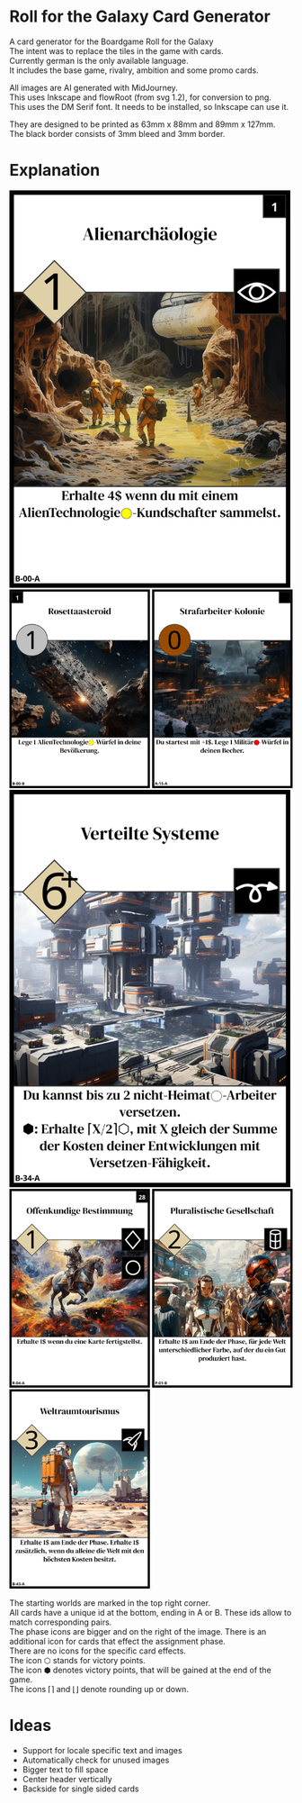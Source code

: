 # Roll for the Galaxy Card Generator

A card generator for the Boardgame Roll for the Galaxy<br />
The intent was to replace the tiles in the game with cards.<br />
Currently german is the only available language.<br />
It includes the base game, rivalry, ambition and some promo cards.<br />

All images are AI generated with MidJourney.<br />
This uses Inkscape and flowRoot (from svg 1.2), for conversion to png.<br />
This uses the DM Serif font. It needs to be installed, so Inkscape can use it.<br />

They are designed to be printed as 63mm x 88mm and 89mm x 127mm.<br />
The black border consists of 3mm bleed and 3mm border.<br />

# Explanation

<p float="left">
<img src="/readMe/1.png" width="500" />
<img src="/readMe/2.png" width="250" />
<img src="/readMe/3.png" width="250" />
<img src="/readMe/4.png" width="500" />
<img src="/readMe/5.png" width="250" />
<img src="/readMe/6.png" width="250" />
<img src="/readMe/7.png" width="250" />
</p>

The starting worlds are marked in the top right corner.<br />
All cards have a unique id at the bottom, ending in A or B. These ids allow to match corresponding pairs.<br />
The phase icons are bigger and on the right of the image. There is an additional icon for cards that effect the assignment phase.<br />
There are no icons for the specific card effects.<br />
The icon ⬡ stands for victory points.<br />
The icon ⬢ denotes victory points, that will be gained at the end of the game.<br />
The icons ⌈⌉ and ⌊⌋ denote rounding up or down.<br />

# Ideas

- Support for locale specific text and images
- Automatically check for unused images
- Bigger text to fill space
- Center header vertically
- Backside for single sided cards